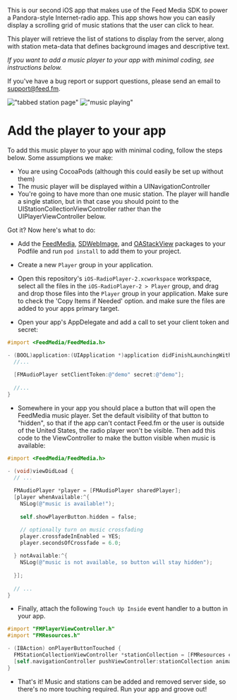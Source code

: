 This is our second iOS app that makes use of the Feed Media SDK
to power a Pandora-style Internet-radio app. This app 
shows how you can easily display a scrolling grid of music
stations that the user can click to hear.

This player will retrieve the list of stations to display
from the server, along with station meta-data that
defines background images and descriptive text.

*If you want to add a music player to your app with minimal
coding, see instructions below.*

If you've have a bug report or support questions, please
send an email to support@feed.fm.

!["tabbed station page"](specification/player.png)
!["music playing"](specification/station-collection.png)

# Add the player to your app

To add this music player to your app with minimal coding, follow
the steps below. Some assumptions we make:

- You are using CocoaPods (although this could easily be set up without them)
- The music player will be displayed within a UINavigationController
- You're going to have more than one music station. The player will handle a 
  single station, but in that case you should point to the UIStationCollectionViewController
  rather than the UIPlayerViewController below.

Got it? Now here's what to do:

- Add the [FeedMedia](https://cocoapods.org/?q=FeedMedia),
[SDWebImage](https://cocoapods.org/?q=sdwebimage), and
[OAStackView](https://cocoapods.org/?q=oastackview) packages to
your Podfile and run `pod install` to add them to your project.

- Create a new `Player` group in your application.

- Open this repository's `iOS-RadioPlayer-2.xcworkspace` workspace,
  select all the files in the `iOS-RadioPlayer-2 > Player` group, and
  drag and drop those files into the `Player` group in your
  application. Make sure to check the 'Copy Items if Needed' option.
  and make sure the files are added to your apps primary target.

- Open your app's AppDelegate and add a call to set your
  client token and secret:

```objective-c
#import <FeedMedia/FeedMedia.h>

- (BOOL)application:(UIApplication *)application didFinishLaunchingWithOptions:(NSDictionary *)launchOptions {
  //...
  
  [FMAudioPlayer setClientToken:@"demo" secret:@"demo"];
  
  //...
}
```

- Somewhere in your app you should place a button that will open the 
FeedMedia music player. Set the default visibility of that button to
"hidden", so that if the app can't contact Feed.fm or the user is outside
of the United States, the radio player won't be visible. Then add this
code to the ViewController to make the button visible when music is
available:

```objective-c
#import <FeedMedia/FeedMedia.h>

- (void)viewDidLoad {
  // ... 
  
  FMAudioPlayer *player = [FMAudioPlayer sharedPlayer];
  [player whenAvailable:^{
    NSLog(@"music is available!");
        
    self.showPlayerButton.hidden = false;

    // optionally turn on music crossfading
    player.crossfadeInEnabled = YES;
    player.secondsOfCrossfade = 6.0;
        
  } notAvailable:^{
    NSLog(@"music is not available, so button will stay hidden");
        
  }];
  
  // ...
}
```

- Finally, attach the following `Touch Up Inside` event
handler to a button in your app.

```objective-c
#import "FMPlayerViewController.h"
#import "FMResources.h"

- (IBAction) onPlayerButtonTouched {
  FMStationCollectionViewController *stationCollection = [FMResources createStationCollectionViewControllerWithTitle:@"My Radio"];
  [self.navigationController pushViewController:stationCollection animated:YES];
}
```

- That's it! Music and stations can be added and removed server side, 
so there's no more touching required. Run your app and groove out! 

